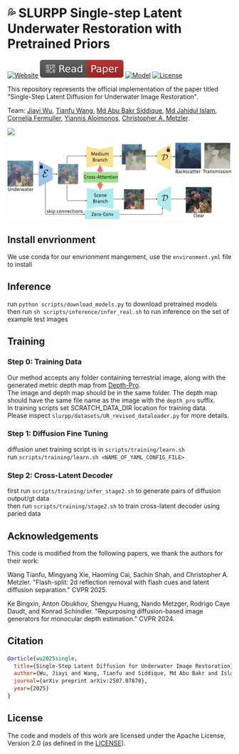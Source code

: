 # 💦 SLURPP Single-step Latent Underwater Restoration with Pretrained Priors

[![Website](https://img.shields.io/badge/%F0%9F%A4%8D%20Project%20-Website-blue)](https://tianfwang.github.io/slurpp/)
[![Paper](doc/badges/badge-pdf.svg)](https://arxiv.org/abs/2507.07878)
[![Model](https://img.shields.io/badge/%F0%9F%A4%97-Model-yellow)](https://huggingface.co/Tianfwang/SLURPP)
[![License](https://img.shields.io/badge/License-Apache--2.0-929292)](https://www.apache.org/licenses/LICENSE-2.0)

This repository represents the official implementation of the paper titled "Single-Step Latent Diffusion for Underwater Image Restoration".

Team: [Jiayi Wu](https://jiayi-wu-leo.github.io/), [Tianfu Wang](https://tianfwang.github.io/), [Md Abu Bakr Siddique](https://www.linkedin.com/in/bbkrsddque/), [Md Jahidul Islam](https://jahid.ece.ufl.edu/), [Cornelia Fermuller](https://users.umiacs.umd.edu/~fermulcm/), [Yiannis Aloimonos](https://robotics.umd.edu/clark/faculty/350/Yiannis-Aloimonos), [Christopher A. Metzler](https://www.cs.umd.edu/people/metzler).


![](doc/teaser.png)

![](doc/pipeline.png)
	
## Install envrionment
We use conda for our envrionment mangement, use the ```environment.yml``` file to install 

## Inference 
run ```python scripts/download_models.py``` to download pretrained models
then run ```sh scripts/inference/infer_real.sh``` to run inference on the set of example test images


## Training

### Step 0: Training Data
Our method accepts any folder containing terrestrial image, along with the generated metric depth map from [Depth-Pro](https://github.com/apple/ml-depth-pro). \
The image and depth map should be in the same folder. The depth map should have the same file name as the image with the ```depth_pro``` suffix. \
In training scripts set SCRATCH_DATA_DIR location for training data. \
Please inspect ```slurpp/datasets/UR_revised_dataloader.py``` for more details.

### Step 1: Diffusion Fine Tuning
diffusion unet training script is in  ```scripts/training/learn.sh``` \
run ```scripts/training/learn.sh <NAME_OF_YAML_CONFIG_FILE>``` 

### Step 2: Cross-Latent Decoder

first run ```scripts/training/infer_stage2.sh``` to generate pairs of diffusion output/gt data \
then run ```scripts/training/stage2.sh``` to train cross-latent decoder using paried data


## Acknowledgements

This code is modified from the following papers, we thank the authors for their work:

Wang Tianfu, Mingyang Xie, Haoming Cai, Sachin Shah, and Christopher A. Metzler. "Flash-split: 2d reflection removal with flash cues and latent diffusion separation." CVPR 2025.

Ke Bingxin, Anton Obukhov, Shengyu Huang, Nando Metzger, Rodrigo Caye Daudt, and Konrad Schindler. "Repurposing diffusion-based image generators for monocular depth estimation." CVPR 2024.


## Citation

```bibtex
@article{wu2025single,
  title={Single-Step Latent Diffusion for Underwater Image Restoration},
  author={Wu, Jiayi and Wang, Tianfu and Siddique, Md Abu Bakr and Islam, Md Jahidul and Fermuller, Cornelia and Aloimonos, Yiannis and Metzler, Christopher A},
  journal={arXiv preprint arXiv:2507.07878},
  year={2025}
}
```

## License

The code and models of this work are licensed under the Apache License, Version 2.0 (as defined in the [LICENSE](LICENSE)).

